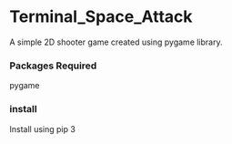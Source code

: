 # Terminal_Space_Attack
A simple 2D shooter game created using pygame library.

### Packages Required
pygame
### install
Install using pip 3
